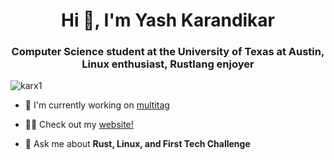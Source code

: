 <h1 align="center">Hi 👋, I'm Yash Karandikar</h1>
<h3 align="center">Computer Science student at the University of Texas at Austin, Linux enthusiast, Rustlang enjoyer</h3>

<p align="left"> <img src="https://komarev.com/ghpvc/?username=karx1&label=Profile%20views&color=0e75b6&style=flat" alt="karx1" /> </p>

- 🔭 I'm currently working on [multitag](https://github.com/karx1/multitag)

- 👨‍💻 Check out my [website!](https://karx.xyz/)

- 💬 Ask me about **Rust, Linux, and First Tech Challenge**
